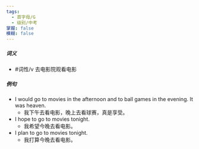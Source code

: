 ```yaml
---
tags:
  - 首字母/G
  - 级别/中考
掌握: false
模糊: false
---
```

##### 词义
- #词性/v  去电影院观看电影
##### 例句
- I would go to movies in the afternoon and to ball games in the evening. It was heaven.
	- 我下午去看电影，晚上去看球赛，真是享受。
- I hope to go to movies tonight.
	- 我希望今晚去看电影。
- I plan to go to movies tonight.
	- 我打算今晚去看电影。
